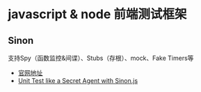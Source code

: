 # javascript & node 前端测试框架

## Sinon
   支持Spy（函数监控&间谍）、Stubs（存根）、mock、Fake Timers等
   
   - [官网地址](http://sinonjs.org/)
   - [Unit Test like a Secret Agent with Sinon.js](http://www.elijahmanor.com/unit-test-like-a-secret-agent-with-sinon-js/)
